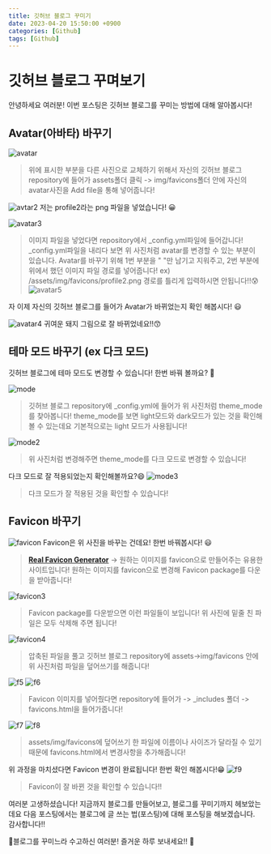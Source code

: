 ```yaml
---
title: 깃허브 블로그 꾸미기
date: 2023-04-20 15:50:00 +0900
categories: [Github]
tags: [Github]
---
```


# 깃허브 블로그 꾸며보기
안녕하세요 여러분! 이번 포스팅은 깃허브 블로그를 꾸미는 방법에 대해 알아봅시다!

## Avatar(아바타) 바꾸기


![avatar](https://user-images.githubusercontent.com/127467808/233265090-747465f9-6aa4-41d4-8d76-b7f94241c6eb.png)
> 위에 표시한 부분을 다른 사진으로 교체하기 위해서 자신의 깃허브 블로그 repository에 들어가 assets폴더 클릭 -> img/favicons폴더 안에 자신의 avatar사진을 Add file을 통해 넣어줍니다!

![avtar2](https://user-images.githubusercontent.com/127467808/233266251-30b14284-5185-4af2-8289-716285ef7ed1.png)
 저는 profile2라는 png 파일을 넣었습니다! 😀 

![avatar3](https://user-images.githubusercontent.com/127467808/233266817-2facdd16-f369-4435-8306-2b19b860ea1d.png)
> 이미지 파일을 넣었다면 repository에서 _config.yml파일에 들어갑니다! _config.yml파일을 내리다 보면 위 사진처럼 avatar를 변경할 수 있는 부분이 있습니다. Avatar를 바꾸기 위해 1번 부분을 " "만 남기고 지워주고, 2번 부분에 위에서 했던 이미지 파일 경로를 넣어줍니다!
> ex) /assets/img/favicons/profile2.png  경로를 틀리게 입력하시면 안됩니다!!😰
![avatar5](https://user-images.githubusercontent.com/127467808/233268509-26e3e554-874d-4de4-8da0-ee64d0326a99.png)

자 이제 자신의 깃허브 블로그를 들어가 Avatar가 바뀌었는지 확인 해봅시다! 😃

![avatar4](https://user-images.githubusercontent.com/127467808/233268731-0446c21e-04d8-4f29-87e7-8d3a7d042882.png)
귀여운 돼지 그림으로 잘 바뀌었네요!!😙

##  테마 모드 바꾸기 (ex 다크 모드)
깃허브 블로그에 테마 모드도 변경할 수 있습니다! 한번 바꿔 볼까요? 🤭 

![mode](https://user-images.githubusercontent.com/127467808/233269580-20db2297-700c-49a5-b534-56afbdf729fa.png)
> 깃허브 블로그 repository에 _config.yml에 들어가 위 사진처럼 theme_mode를 찾아봅니다! theme_mode를 보면 light모드와 dark모드가 있는 것을 확인해 볼 수 있는데요 기본적으로는 light 모드가 사용됩니다!
> 
![mode2](https://user-images.githubusercontent.com/127467808/233270107-f7d15d61-8a7e-4af0-b709-85c530adb514.png)
> 위 사진처럼 변경해주면 theme_mode를 다크 모드로 변경할 수 있습니다!

다크 모드로 잘 적용되었는지 확인해볼까요?😄
![mode3](https://user-images.githubusercontent.com/127467808/233270359-317d2056-f222-4691-a36f-aa07596b295d.png)
> 다크 모드가 잘 적용된 것을 확인할 수 있습니다!

## Favicon 바꾸기

![favicon](https://user-images.githubusercontent.com/127467808/233271133-26586a57-2222-455b-bcdf-8c04a02653fc.png)
Favicon은  위 사진을 바꾸는 건데요! 한번 바꿔봅시다! 😃

>[**Real Favicon Generator**](https://realfavicongenerator.net/) -> 원하는 이미지를 favicon으로 만들어주는 유용한 사이트입니다! 원하는 이미지를 favicon으로 변경해 Favicon package를 다운을 받아줍니다!

![favicon3](https://user-images.githubusercontent.com/127467808/233273701-85ba407e-2167-479a-9ec8-bf2cd56524ac.png)
> Favicon package를 다운받으면 이런 파일들이 보입니다! 위 사진에 밑줄 친 파일은 모두 삭제해 주면 됩니다!

![favicon4](https://user-images.githubusercontent.com/127467808/233276495-fd469776-7e8d-4b32-a1bc-1f223a4798b3.png)
> 압축된 파일을 풀고 깃허브 블로그 repository에 assets->img/favicons 안에 위 사진처럼 파일을 덮어쓰기를 해줍니다!

![f5](https://user-images.githubusercontent.com/127467808/233277274-f0f6b1b4-2751-4f3a-b15a-99359ef32619.png)
![f6](https://user-images.githubusercontent.com/127467808/233277277-043ee0e1-a9ab-4060-8b22-d1901cf9461c.png)
> Favicon 이미지를 넣어줬다면 repository에 들어가 -> _includes 폴더 -> favicons.html을 들어가줍니다!

![f7](https://user-images.githubusercontent.com/127467808/233280213-d2f1ced8-8347-4336-a604-0ff669e1e69a.png)
![f8](https://user-images.githubusercontent.com/127467808/233280229-05dc01fd-2b7b-429c-8560-736595e6d37a.png)
 > assets/img/favicons에 덮어쓰기 한 파일에 이름이나 사이즈가 달라질 수 있기 때문에 favicons.html에서 변경사항을 추가해줍니다!

위 과정을 마치셨다면 Favicon 변경이 완료됩니다! 한번 확인 해봅시다!😁
![f9](https://user-images.githubusercontent.com/127467808/233280245-ddbe2f32-d8ec-428e-99b1-719548ee3fae.png)
>Favicon이 잘 바뀐 것을 확인할 수 있습니다!!

여러분 고생하셨습니다! 지금까지 블로그를 만들어보고, 블로그를 꾸미기까지 헤보았는데요 다음 포스팅에서는 블로그에 글 쓰는 법(포스팅)에 대해 포스팅을 해보겠습니다. 감사합니다!!

🫡블로그를 꾸미느라 수고하신 여러분! 즐거운 하루 보내세요!! 🫡